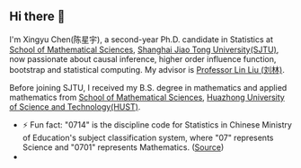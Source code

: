 ## Hi there 👋

I'm Xingyu Chen(陈星宇), a second-year Ph.D. candidate in Statistics at [School of Mathematical Sciences](https://math.sjtu.edu.cn/Default/index/), [Shanghai Jiao Tong University(SJTU)](https://www.sjtu.edu.cn/), now passionate about causal inference, higher order influence function, bootstrap and statistical computing. My advisor is [Professor Lin Liu (刘林)](https://linliu-stats.github.io/). 

Before joining SJTU, I received my B.S. degree in mathematics and applied mathematics from [School of Mathematical Sciences](https://maths.hust.edu.cn/), [Huazhong University of Science and Technology(HUST)](http://www.hust.edu.cn/). 

- ⚡ Fun fact: "0714" is the discipline code for Statistics in Chinese Ministry of Education's subject classification system, where "07" represents Science and "0701" represents Mathematics. ([Source](https://math.sjtu.edu.cn/Public/Upload/ma_pyfa/8/1724397240_1234597415.pdf))
- 
<!--

**cxy0714/cxy0714** is a ✨ _special_ ✨ repository because its `README.md` (this file) appears on your GitHub profile.

Here are some ideas to get you started:

- 🔭 I’m currently working on ...
- 🌱 I’m currently learning ...
- 👯 I’m looking to collaborate on ...
- 🤔 I’m looking for help with ...
- 💬 Ask me about ...
- 📫 How to reach me: ...
- 😄 Pronouns: ...
- ⚡ Fun fact: ...
-->
